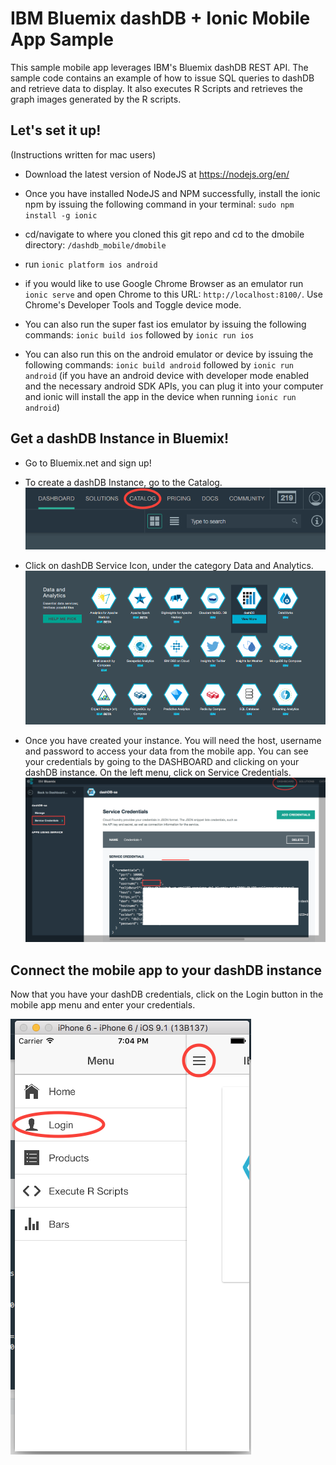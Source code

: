 # IBM Bluemix dashDB + Ionic Mobile App Sample

This sample mobile app leverages IBM's Bluemix dashDB REST API. The sample code contains an example of how to issue SQL queries to dashDB and retrieve data to display. It also executes R Scripts and retrieves the graph images generated by the R scripts.

## Let's set it up!

(Instructions written for mac users)

- Download the latest version of NodeJS at https://nodejs.org/en/

- Once you have installed NodeJS and NPM successfully, install the ionic npm by issuing the following command in your terminal: `sudo npm install -g ionic`

- cd/navigate to where you cloned this git repo and cd to the dmobile directory: `/dashdb_mobile/dmobile`

- run `ionic platform ios android`

- if you would like to use Google Chrome Browser as an emulator run `ionic serve` and open Chrome to this URL: `http://localhost:8100/`. Use Chrome's Developer Tools and Toggle device mode.

- You can also run the super fast ios emulator by issuing the following commands: `ionic build ios`  followed by `ionic run ios`

- You can also run this on the android emulator or device by issuing the following commands: `ionic build android` followed by `ionic run android` (if you have an android device with developer mode enabled and the necessary android SDK APIs, you can plug it into your computer and ionic will install the app in the device when running `ionic run android`)


## Get a dashDB Instance in Bluemix!

- Go to Bluemix.net and sign up!

- To create a dashDB Instance, go to the Catalog. ![Alt Text](https://raw.githubusercontent.com/CDSLab/CDSTutorials/master/basic_nodejs_app_live_code_edit/images/catalog_tab.png)

- Click on dashDB Service Icon, under the category Data and Analytics. 
	![Alt Text](images/servicefromcatalog.png)

- Once you have created your instance. You will need the host, username and password to access your data from the mobile app. You can see your credentials by going to the DASHBOARD and clicking on your dashDB instance. On the left menu, click on Service Credentials.
	![Alt Text](images/dashdbCreds.png)

## Connect the mobile app to your dashDB instance

Now that you have your dashDB credentials, click on the Login button in the mobile app menu and enter your credentials.

![Alt Text](images/appMenu.png)





